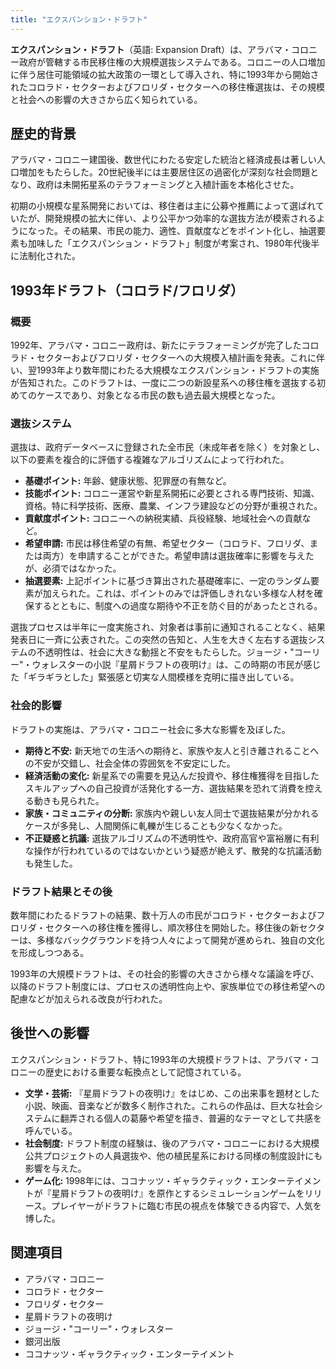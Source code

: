 ```yaml
---
title: "エクスパンション・ドラフト"
---
```


**エクスパンション・ドラフト**（英語: Expansion Draft）は、アラバマ・コロニー政府が管轄する市民移住権の大規模選抜システムである。コロニーの人口増加に伴う居住可能領域の拡大政策の一環として導入され、特に1993年から開始されたコロラド・セクターおよびフロリダ・セクターへの移住権選抜は、その規模と社会への影響の大きさから広く知られている。

## 歴史的背景

アラバマ・コロニー建国後、数世代にわたる安定した統治と経済成長は著しい人口増加をもたらした。20世紀後半には主要居住区の過密化が深刻な社会問題となり、政府は未開拓星系のテラフォーミングと入植計画を本格化させた。

初期の小規模な星系開発においては、移住者は主に公募や推薦によって選ばれていたが、開発規模の拡大に伴い、より公平かつ効率的な選抜方法が模索されるようになった。その結果、市民の能力、適性、貢献度などをポイント化し、抽選要素も加味した「エクスパンション・ドラフト」制度が考案され、1980年代後半に法制化された。

## 1993年ドラフト（コロラド/フロリダ）

### 概要

1992年、アラバマ・コロニー政府は、新たにテラフォーミングが完了したコロラド・セクターおよびフロリダ・セクターへの大規模入植計画を発表。これに伴い、翌1993年より数年間にわたる大規模なエクスパンション・ドラフトの実施が告知された。このドラフトは、一度に二つの新設星系への移住権を選抜する初めてのケースであり、対象となる市民の数も過去最大規模となった。

### 選抜システム

選抜は、政府データベースに登録された全市民（未成年者を除く）を対象とし、以下の要素を複合的に評価する複雑なアルゴリズムによって行われた。

*   **基礎ポイント:** 年齢、健康状態、犯罪歴の有無など。
*   **技能ポイント:** コロニー運営や新星系開拓に必要とされる専門技術、知識、資格。特に科学技術、医療、農業、インフラ建設などの分野が重視された。
*   **貢献度ポイント:** コロニーへの納税実績、兵役経験、地域社会への貢献など。
*   **希望申請:** 市民は移住希望の有無、希望セクター（コロラド、フロリダ、または両方）を申請することができた。希望申請は選抜確率に影響を与えたが、必須ではなかった。
*   **抽選要素:** 上記ポイントに基づき算出された基礎確率に、一定のランダム要素が加えられた。これは、ポイントのみでは評価しきれない多様な人材を確保するとともに、制度への過度な期待や不正を防ぐ目的があったとされる。

選抜プロセスは半年に一度実施され、対象者は事前に通知されることなく、結果発表日に一斉に公表された。この突然の告知と、人生を大きく左右する選抜システムの不透明性は、社会に大きな動揺と不安をもたらした。ジョージ・"コーリー"・ウォレスターの小説『星屑ドラフトの夜明け』は、この時期の市民が感じた「ギラギラとした」緊張感と切実な人間模様を克明に描き出している。

### 社会的影響

ドラフトの実施は、アラバマ・コロニー社会に多大な影響を及ぼした。

*   **期待と不安:** 新天地での生活への期待と、家族や友人と引き離されることへの不安が交錯し、社会全体の雰囲気を不安定にした。
*   **経済活動の変化:** 新星系での需要を見込んだ投資や、移住権獲得を目指したスキルアップへの自己投資が活発化する一方、選抜結果を恐れて消費を控える動きも見られた。
*   **家族・コミュニティの分断:** 家族内や親しい友人同士で選抜結果が分かれるケースが多発し、人間関係に軋轢が生じることも少なくなかった。
*   **不正疑惑と抗議:** 選抜アルゴリズムの不透明性や、政府高官や富裕層に有利な操作が行われているのではないかという疑惑が絶えず、散発的な抗議活動も発生した。

### ドラフト結果とその後

数年間にわたるドラフトの結果、数十万人の市民がコロラド・セクターおよびフロリダ・セクターへの移住権を獲得し、順次移住を開始した。移住後の新セクターは、多様なバックグラウンドを持つ人々によって開発が進められ、独自の文化を形成しつつある。

1993年の大規模ドラフトは、その社会的影響の大きさから様々な議論を呼び、以降のドラフト制度には、プロセスの透明性向上や、家族単位での移住希望への配慮などが加えられる改良が行われた。

## 後世への影響

エクスパンション・ドラフト、特に1993年の大規模ドラフトは、アラバマ・コロニーの歴史における重要な転換点として記憶されている。

*   **文学・芸術:** 『星屑ドラフトの夜明け』をはじめ、この出来事を題材とした小説、映画、音楽などが数多く制作された。これらの作品は、巨大な社会システムに翻弄される個人の葛藤や希望を描き、普遍的なテーマとして共感を呼んでいる。
*   **社会制度:** ドラフト制度の経験は、後のアラバマ・コロニーにおける大規模公共プロジェクトの人員選抜や、他の植民星系における同様の制度設計にも影響を与えた。
*   **ゲーム化:** 1998年には、ココナッツ・ギャラクティック・エンターテイメントが『星屑ドラフトの夜明け』を原作とするシミュレーションゲームをリリース。プレイヤーがドラフトに臨む市民の視点を体験できる内容で、人気を博した。

## 関連項目

*   アラバマ・コロニー
*   コロラド・セクター
*   フロリダ・セクター
*   星屑ドラフトの夜明け
*   ジョージ・"コーリー"・ウォレスター
*   銀河出版
*   ココナッツ・ギャラクティック・エンターテイメント